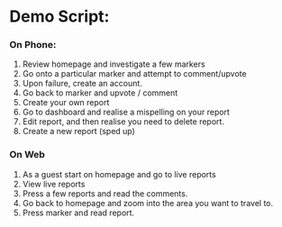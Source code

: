 # Demo Script:

### On Phone: 
1. Review homepage and investigate a few markers
2. Go onto a particular marker and attempt to comment/upvote
3. Upon failure, create an account.
4. Go back to marker and upvote / comment
5. Create your own report
6. Go to dashboard and realise a mispelling on your report
7. Edit report, and then realise you need to delete report.
8. Create a new report (sped up)

### On Web
1. As a guest start on homepage and go to live reports
2. View live reports
3. Press a few reports and read the comments.
4. Go back to homepage and zoom into the area you want to travel to.
5. Press marker and read report.

